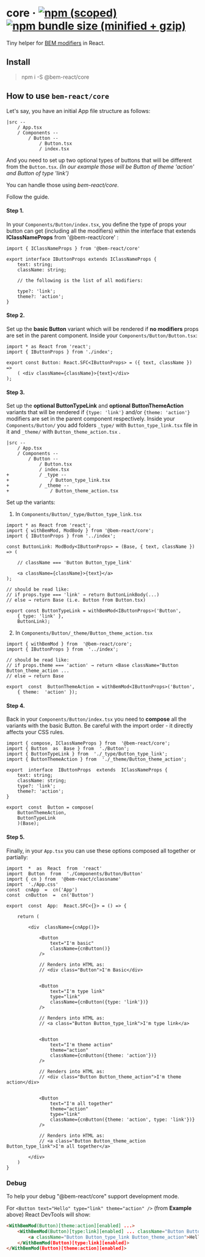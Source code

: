 # core &middot; [![npm (scoped)](https://img.shields.io/npm/v/@bem-react/core.svg)](https://www.npmjs.com/package/@bem-react/core) [![npm bundle size (minified + gzip)](https://img.shields.io/bundlephobia/minzip/@bem-react/core.svg)](https://bundlephobia.com/result?p=@bem-react/core)

Tiny helper for [BEM modifiers](https://en.bem.info/methodology/key-concepts/#modifier) in React.

## Install

> npm i -S @bem-react/core

## How to use `bem-react/core`

Let's say, you have an initial App file structure as follows:

```
|src --
	/ App.tsx
	/ Components --
		/ Button --
			/ Button.tsx
			/ index.tsx
```

And you need to set up two optional types of buttons that will be different from the `Button.tsx`. _(In our example those will be Button of theme 'action' and Button of type 'link')_

You can handle those using _bem-react/core_.

Follow the guide.

#### Step 1.

In your `Components/Button/index.tsx`, you define the type of props your button can get (including all the modifiers) within the interface that extends **IClassNameProps** from '@bem-react/core' :

```
import { IClassNameProps } from '@bem-react/core'

export interface IButtonProps extends IClassNameProps {
	text: string;
	className: string;

	// the following is the list of all modifiers:

	type?: 'link';
	theme?: 'action';
}
```

#### Step 2.

Set up the **basic Button** variant which will be rendered if **no modifiers** props are set in the parent component.
Inside your `Components/Button/Button.tsx`:

```
import * as React from 'react';
import { IButtonProps } from './index';

export const Button: React.SFC<IButtonProps> = ({ text, className }) =>
	( <div className={className}>{text}</div>
);
```

#### Step 3.

Set up the **optional ButtonTypeLink** and **optional ButtonThemeAction** variants that will be rendered if `{type: 'link'}` and/or `{theme: 'action'}` modifiers are set in the parent component respectively.
Inside your `Components/Button/` you add folders `_type/` with `Button_type_link.tsx` file in it and `_theme/` with `Button_theme_action.tsx` .

```
|src --
	/ App.tsx
	/ Components --
		/ Button --
			/ Button.tsx
			/ index.tsx
+			/ _type --
+				/ Button_type_link.tsx
+			/ _theme --
+				/ Button_theme_action.tsx
```

Set up the variants:

1. In `Components/Button/_type/Button_type_link.tsx`

```
import * as React from 'react';
import { withBemMod, ModBody } from '@bem-react/core';
import { IButtonProps } from '../index';

const ButtonLink: ModBody<IButtonProps> = (Base, { text, className }) => (

	// className === 'Button Button_type_link'

	<a className={className}>{text}</a>
);

// should be read like:
// if props.type === 'link' → return ButtonLinkBody(...)
// else → return Base (i.e. Button from Button.tsx)

export const ButtonTypeLink = withBemMod<IButtonProps>('Button',
	{ type: 'link' },
	ButtonLink);
```

2. In `Components/Button/_theme/Button_theme_action.tsx`

```
import { withBemMod } from  '@bem-react/core';
import { IButtonProps } from  '../index';

// should be read like:
// if props.theme === 'action' → return <Base className="Button Button_theme_action ...
// else → return Base

export  const  ButtonThemeAction = withBemMod<IButtonProps>('Button',
	{ theme:  'action' });
```

#### Step 4.

Back in your `Components/Button/index.tsx` you need to **compose** all the variants with the basic Button.
Be careful with the import order - it directly affects your CSS rules.

```
import { compose, IClassNameProps } from  '@bem-react/core';
import { Button  as  Base } from  './Button';
import { ButtonTypeLink } from  './_type/Button_type_link';
import { ButtonThemeAction } from  './_theme/Button_theme_action';

export  interface  IButtonProps  extends  IClassNameProps {
	text: string;
	className: string;
	type?: 'link';
	theme?: 'action';
}

export  const  Button = compose(
	ButtonThemeAction,
	ButtonTypeLink
	)(Base);
```

#### Step 5.

Finally, in your `App.tsx` you can use these options composed all together or partially:

```
import  *  as  React  from  'react'
import  Button  from  './Components/Button/Button'
import { cn } from  '@bem-react/classname'
import  './App.css'
const  cnApp  =  cn('App')
const  cnButton  =  cn('Button')

export  const  App:  React.SFC<{}> = () => {

	return (

		<div  className={cnApp()}>

			<Button
				text="I'm basic"
				className={cnButton()}
			/>

			// Renders into HTML as:
			// <div class="Button">I'm Basic</div>


			<Button
				text="I'm type link"
				type="link"
				className={cnButton({type: 'link'})}
			/>

			// Renders into HTML as:
			// <a class="Button Button_type_link">I'm type link</a>


			<Button
				text="I'm theme action"
				theme="action"
				className={cnButton({theme: 'action'})}
			/>

			// Renders into HTML as:
			// <div class="Button Button_theme_action">I'm theme action</div>


			<Button
				text="I'm all together"
				theme="action"
				type="link"
				className={cnButton({theme: 'action', type: 'link'})}
			/>

			// Renders into HTML as:
			// <a class="Button Button_theme_action Button_type_link">I'm all together</a>

		</div>
	)
}

```

### Debug

To help your debug "@bem-react/core" support development mode.

For `<Button text="Hello" type="link" theme="action" />` (from **Example** above) React DevTools will show:

```html
<WithBemMod(Button)[theme:action][enabled] ...>
    <WithBemMod(Button)[type:link][enabled] ... className="Button Button_theme_action">
        <a className="Button Button_type_link Button_theme_action">Hello</a>
    </WithBemMod(Button)[type:link][enabled]>
</WithBemMod(Button)[theme:action][enabled]>
```
